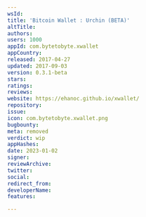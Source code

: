 ```yaml
---
wsId: 
title: 'Bitcoin Wallet : Urchin (BETA)'
altTitle: 
authors: 
users: 1000
appId: com.bytetobyte.xwallet
appCountry: 
released: 2017-04-27
updated: 2017-09-03
version: 0.3.1-beta
stars: 
ratings: 
reviews: 
website: https://ehanoc.github.io/xwallet/
repository: 
issue: 
icon: com.bytetobyte.xwallet.png
bugbounty: 
meta: removed
verdict: wip
appHashes: 
date: 2023-01-02
signer: 
reviewArchive: 
twitter: 
social: 
redirect_from: 
developerName: 
features: 

---
```



